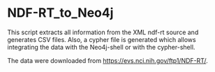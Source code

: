 # NDF-RT_to_Neo4j
This script extracts all information from the XML ndf-rt source and generates CSV files. Also, a cypher file is generated which allows integrating the data with the Neo4j-shell or with the cypher-shell.

The data were downloaded from https://evs.nci.nih.gov/ftp1/NDF-RT/. 

